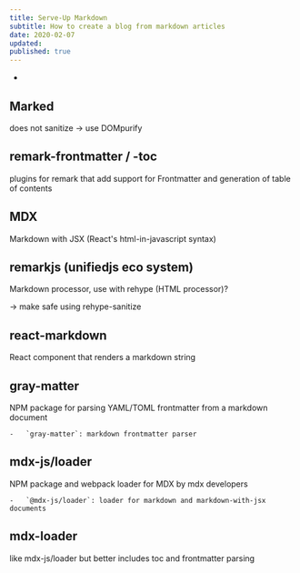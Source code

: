 ```yaml
---
title: Serve-Up Markdown
subtitle: How to create a blog from markdown articles
date: 2020-02-07
updated:
published: true
---
```


-

## Marked

does not sanitize -> use DOMpurify

## remark-frontmatter / -toc

plugins for remark that add support for Frontmatter and generation of table of contents

## MDX

Markdown with JSX (React's html-in-javascript syntax)

## remarkjs (unifiedjs eco system)

Markdown processor, use with rehype (HTML processor)?

-> make safe using rehype-sanitize

## react-markdown

React component that renders a markdown string

## gray-matter

NPM package for parsing YAML/TOML frontmatter from a markdown document

    -   `gray-matter`: markdown frontmatter parser

## mdx-js/loader
NPM package and webpack loader for MDX 
by mdx developers

    -   `@mdx-js/loader`: loader for markdown and markdown-with-jsx documents

## mdx-loader

like mdx-js/loader but better
includes toc and frontmatter parsing